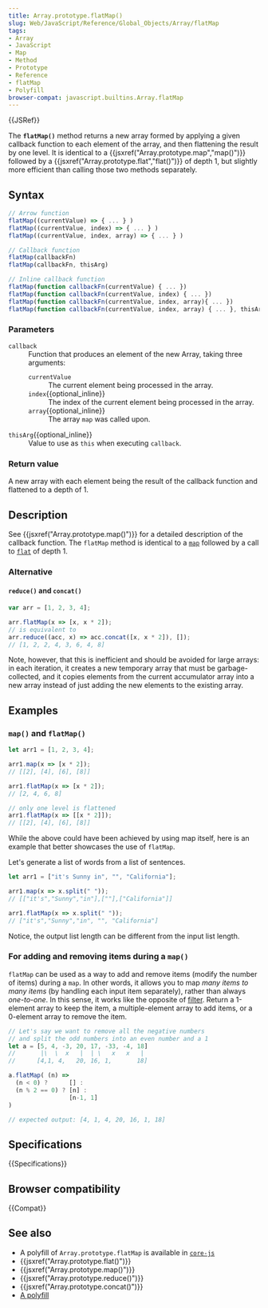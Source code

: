 ```yaml
---
title: Array.prototype.flatMap()
slug: Web/JavaScript/Reference/Global_Objects/Array/flatMap
tags:
- Array
- JavaScript
- Map
- Method
- Prototype
- Reference
- flatMap
- Polyfill
browser-compat: javascript.builtins.Array.flatMap
---
```

{{JSRef}}

The **`flatMap()`** method returns a new array formed by applying a given
callback function to each element of the array, and then flattening the result
by one level. It is identical to a
{{jsxref("Array.prototype.map","map()")}} followed by a
{{jsxref("Array.prototype.flat","flat()")}} of depth 1, but
slightly more efficient than calling those two methods separately.

## Syntax

```js
// Arrow function
flatMap((currentValue) => { ... } )
flatMap((currentValue, index) => { ... } )
flatMap((currentValue, index, array) => { ... } )

// Callback function
flatMap(callbackFn)
flatMap(callbackFn, thisArg)

// Inline callback function
flatMap(function callbackFn(currentValue) { ... })
flatMap(function callbackFn(currentValue, index) { ... })
flatMap(function callbackFn(currentValue, index, array){ ... })
flatMap(function callbackFn(currentValue, index, array) { ... }, thisArg)
```

### Parameters

<dl><dt><code>callback</code></dt><dd>Function that produces an element of the new Array, taking three arguments:<dl><dt><code>currentValue</code></dt><dd>The current element being processed in the array.</dd><dt><code>index</code>{{optional_inline}}</dt><dd>The index of the current element being processed in the array.</dd><dt><code>array</code>{{optional_inline}}</dt><dd>The array <code>map</code> was called upon.</dd></dl></dd><dt><code>thisArg</code>{{optional_inline}}</dt><dd>Value to use as <code>this</code> when executing <code>callback</code>.</dd></dl>

### Return value

A new array with each element being the result of the callback function and
flattened to a depth of 1.

## Description

See {{jsxref("Array.prototype.map()")}} for a detailed description
of the callback function. The `flatMap` method is identical to a
[`map`](/en-US/docs/Web/JavaScript/Reference/Global_Objects/Array/map) followed
by a call to
[`flat`](/en-US/docs/Web/JavaScript/Reference/Global_Objects/Array/flat) of
depth 1.

### Alternative

#### `reduce()` and `concat()`

```js
var arr = [1, 2, 3, 4];

arr.flatMap(x => [x, x * 2]);
// is equivalent to
arr.reduce((acc, x) => acc.concat([x, x * 2]), []);
// [1, 2, 2, 4, 3, 6, 4, 8]
```

Note, however, that this is inefficient and should be avoided for large arrays:
in each iteration, it creates a new temporary array that must be
garbage-collected, and it copies elements from the current accumulator array
into a new array instead of just adding the new elements to the existing array.

## Examples

### `map()` and `flatMap()`

```js
let arr1 = [1, 2, 3, 4];

arr1.map(x => [x * 2]);
// [[2], [4], [6], [8]]

arr1.flatMap(x => [x * 2]);
// [2, 4, 6, 8]

// only one level is flattened
arr1.flatMap(x => [[x * 2]]);
// [[2], [4], [6], [8]]
```

While the above could have been achieved by using map itself, here is an example
that better showcases the use of `flatMap`.

Let's generate a list of words from a list of sentences.

```js
let arr1 = ["it's Sunny in", "", "California"];

arr1.map(x => x.split(" "));
// [["it's","Sunny","in"],[""],["California"]]

arr1.flatMap(x => x.split(" "));
// ["it's","Sunny","in", "", "California"]
```

Notice, the output list length can be different from the input list length.

### For adding and removing items during a `map()`

`flatMap` can be used as a way to add and remove items (modify the number of
items) during a `map`. In other words, it allows you to map _many items to many
items_ (by handling each input item separately), rather than always
_one-to-one_. In this sense, it works like the opposite of
[filter](/en-US/docs/Web/JavaScript/Reference/Global_Objects/Array/filter).
Return a 1-element array to keep the item, a multiple-element array to add
items, or a 0-element array to remove the item.

```js
// Let's say we want to remove all the negative numbers
// and split the odd numbers into an even number and a 1
let a = [5, 4, -3, 20, 17, -33, -4, 18]
//       |\  \  x   |  | \   x   x   |
//      [4,1, 4,   20, 16, 1,       18]

a.flatMap( (n) =>
  (n < 0) ?      [] :
  (n % 2 == 0) ? [n] :
                 [n-1, 1]
)

// expected output: [4, 1, 4, 20, 16, 1, 18]
```

## Specifications

{{Specifications}}

## Browser compatibility

{{Compat}}

## See also

- A polyfill of `Array.prototype.flatMap` is available in
  [`core-js`](https://github.com/zloirock/core-js#ecmascript-array)
- {{jsxref("Array.prototype.flat()")}}
- {{jsxref("Array.prototype.map()")}}
- {{jsxref("Array.prototype.reduce()")}}
- {{jsxref("Array.prototype.concat()")}}
- [A polyfill](https://github.com/behnammodi/polyfill/blob/master/array.polyfill.js)
